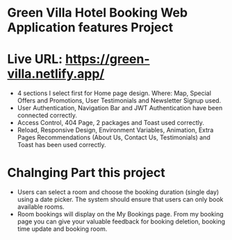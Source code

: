 # Green Villa Hotel Booking Web Application features Project
# Live URL: https://green-villa.netlify.app/

- 4 sections I select first for Home page design. Where: Map, Special Offers and Promotions, User Testimonials and Newsletter Signup used.
- User Authentication, Navigation Bar and JWT Authentication have been connected correctly.
- Access Control, 404 Page, 2 packages and Toast used correctly.
- Reload, Responsive Design, Environment Variables, Animation, Extra Pages Recommendations (About Us, Contact Us, Testimonials) and Toast has been used correctly.

# Chalnging Part this project
- Users can select a room and choose the booking duration (single day) using a date picker. The system should ensure that users can only book available rooms.
- Room bookings will display on the My Bookings page. From my booking page you can give your valuable feedback for booking deletion, booking time update and booking room.
